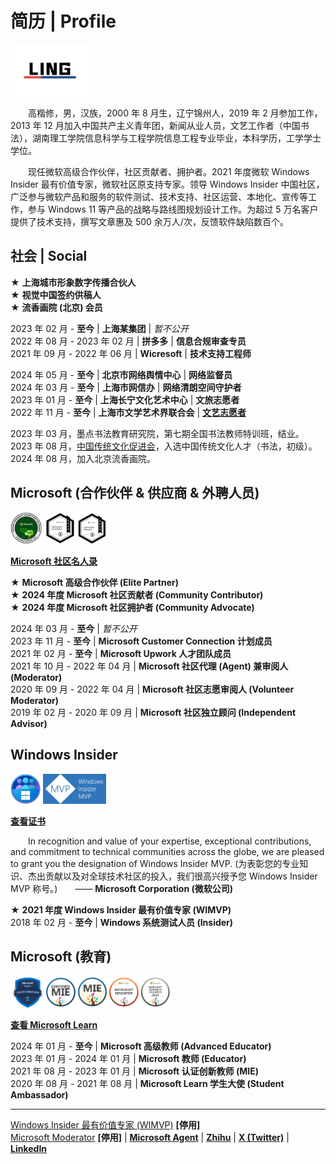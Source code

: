 # 简历 | Profile

<img src="https://github.com/Lingggao/Lingggao/blob/master/LINGLOGO1.png?raw=true" width = "25%" />

&emsp;&emsp;高楷修，男，汉族，2000 年 8 月生，辽宁锦州人，2019 年 2 月参加工作，2013 年 12 月加入中国共产主义青年团，新闻从业人员，文艺工作者（中国书法），湖南理工学院信息科学与工程学院信息工程专业毕业，本科学历，工学学士学位。

&emsp;&emsp;现任微软高级合作伙伴，社区贡献者、拥护者。2021 年度微软 Windows Insider 最有价值专家，微软社区原支持专家。领导 Windows Insider 中国社区，广泛参与微软产品和服务的软件测试、技术支持、社区运营、本地化、宣传等工作，参与 Windows 11 等产品的战略与路线图规划设计工作。为超过 5 万名客户提供了技术支持，撰写文章惠及 500 余万人/次，反馈软件缺陷数百个。

## 社会 | Social

★ **上海城市形象数字传播合伙人**  
★ **视觉中国签约供稿人**  
★ **流香画院 (北京) 会员**

2023 年 02 月 - **至今** | **上海某集团** | *暂不公开*  
2022 年 08 月 - 2023 年 02 月 | **拼多多** | **信息合规审查专员**  
2021 年 09 月 - 2022 年 06 月 | **Wicresoft** | **技术支持工程师**

2024 年 05 月 - **至今** | **北京市网络舆情中心** | **网络监督员**  
2024 年 03 月 - **至今** | **上海市网信办** | **网络清朗空间守护者**  
2023 年 01 月 - **至今** | **上海长宁文化艺术中心** | **文旅志愿者**  
2022 年 11 月 - **至今** | **上海市文学艺术界联合会** | [**文艺志愿者**](http://www.wyzyz.org/Zhiyuanzhexiehui/201806/t20180622_409895.htm)

2023 年 03 月，墨点书法教育研究院，第七期全国书法教师特训班，结业。  
2023 年 08 月，[中国传统文化促进会](https://www.tcpc.org.cn/)，入选中国传统文化人才（书法，初级）。  
2024 年 08 月，加入北京流香画院。

## Microsoft (合作伙伴 & 供应商 & 外聘人员)

<img src="https://github.com/Lingggao/Lingggao/blob/master/content.png?raw=true" width = "10%" /> <img src="https://github.com/Lingggao/Lingggao/blob/master/MCC2024.png?raw=true" width = "10%" /><img src="https://github.com/Lingggao/Lingggao/blob/master/microsoft-community-advocate-2024.png?raw=true" width = "10%" />

[**Microsoft 社区名人录**](https://answers.microsoft.com/zh-hans/page/faq#faqWhosWho)

★ **Microsoft 高级合作伙伴 (Elite Partner)**  
★ **2024 年度 Microsoft 社区贡献者 (Community Contributor)**  
★ **2024 年度 Microsoft 社区拥护者 (Community Advocate)**

2024 年 03 月 - **至今** | *暂不公开*  
2023 年 11 月 - **至今** | **Microsoft Customer Connection 计划成员**  
2021 年 02 月 - **至今** | **Microsoft Upwork 人才团队成员**  
2021 年 10 月 - 2022 年 04 月 | **Microsoft 社区代理 (Agent) 兼审阅人 (Moderator)**  
2020 年 09 月 - 2022 年 04 月 | **Microsoft 社区志愿审阅人 (Volunteer Moderator)**  
2019 年 02 月 - 2020 年 09 月 | **Microsoft 社区独立顾问 (Independent Advisor)**

## Windows Insider

<img src="https://github.com/Lingggao/Lingggao/blob/master/WIPL.png?raw=true" width = "9.5%" /> <img src="https://github.com/Lingggao/Lingggao/blob/master/WIMVP.png?raw=true" width = "20%" />

[**查看证书**](https://raw.githubusercontent.com/Lingggao/Lingggao/74c732edcfbc0908365a75faa1469acad1be90fe/Ling%20Gao%20WIMVP%20Certificate.png)

&emsp;&emsp;In recognition and value of your expertise, exceptional contributions, and commitment to technical communities across the globe, we are pleased to grant you the designation of Windows Insider MVP. (为表彰您的专业知识、杰出贡献以及对全球技术社区的投入，我们很高兴授予您 Windows Insider MVP 称号。)&emsp;&emsp;—— **Microsoft Corporation (微软公司)**

★ **2021 年度 Windows Insider 最有价值专家 (WIMVP)**  
2018 年 02 月 - **至今** | **Windows 系统测试人员 (Insider)**

## Microsoft (教育)

<img src="https://github.com/Lingggao/Lingggao/blob/master/MLSA.png?raw=true" width = "11%" /><img src="https://raw.githubusercontent.com/Lingggao/Lingggao/48444a2552a9acba98ccdd8c9a38a281886a607f/MIE_0.svg" width = "10%" /><img src="https://raw.githubusercontent.com/Lingggao/Lingggao/48444a2552a9acba98ccdd8c9a38a281886a607f/MIE_1.svg" width = "10%" /><img src="https://raw.githubusercontent.com/Lingggao/Lingggao/c22e1e280ae97f32cf2b9f9836635aae15d32054/ME_0.svg" width = "10%" /><img src="https://raw.githubusercontent.com/Lingggao/Lingggao/2e259bd6cd18694e8b983d3551fd8576b7f3f991/MAE1.svg" width = "10%" />

[**查看 Microsoft Learn**](https://learn.microsoft.com/zh-cn/users/kaixiugao)

2024 年 01 月 - **至今** | **Microsoft 高级教师 (Advanced Educator)**  
2023 年 01 月 - 2024 年 01 月 | **Microsoft 教师 (Educator)**  
2021 年 08 月 - 2023 年 01 月 | **Microsoft 认证创新教师 (MIE)**  
2020 年 08 月 - 2021 年 08 月 | **Microsoft Learn 学生大使 (Student Ambassador)**

----

[Windows Insider 最有价值专家 (WIMVP)](https://insider.windows.com/en-us/mvps/ling-gao) **[停用]**  
[Microsoft Moderator](https://answers.microsoft.com/zh-hans/profile/c4a52f5b-dc12-47e5-a37c-53ae020cb7c2) **[停用]** | [**Microsoft Agent**](https://answers.microsoft.com/zh-hans/profile/855ff3d3-0539-4769-9b06-6c0224653a32) | [**Zhihu**](https://www.zhihu.com/people/linggao) | [**X (Twitter)**](https://twitter.com/CNGaoLing) | [**LinkedIn**](https://linkedin.com/in/lingggao)
